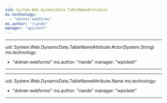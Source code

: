 ```yaml
---
uid: System.Web.DynamicData.TableNameAttribute
ms.technology: 
  - "dotnet-webforms"
ms.author: "riande"
manager: "wpickett"
---
```


---
uid: System.Web.DynamicData.TableNameAttribute.#ctor(System.String)
ms.technology: 
  - "dotnet-webforms"
ms.author: "riande"
manager: "wpickett"
---

---
uid: System.Web.DynamicData.TableNameAttribute.Name
ms.technology: 
  - "dotnet-webforms"
ms.author: "riande"
manager: "wpickett"
---
